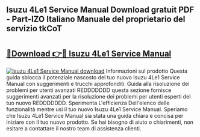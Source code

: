 ## Isuzu 4Le1 Service Manual Download gratuit PDF - Part-IZO Italiano Manuale del proprietario del servizio tkCoT

# <h2><a href="http://dfb4u7.blite.top/?on=Isuzu+4Le1+Service+Manual">🔗Download 👉🔴 Isuzu 4Le1 Service Manual</a></h2>

[![Isuzu 4Le1 Service Manual download](https://i.imgur.com/lujVjoI.png)](http://dfb4u7.blite.top/?on=Isuzu+4Le1+Service+Manual)
Informazioni sul prodotto Questa guida sblocca il potenziale nascosto del tuo nuovo Isuzu 4Le1 Service Manual con suggerimenti e trucchi approfonditi. Guida alla risoluzione dei problemi per utenti avanzati REDDDDDDD questa sezione fornisce suggerimenti avanzati per la risoluzione dei problemi per utenti esperti del tuo nuovo REDDDDDDD. Sperimenta L'efficienza Dell'elenco delle funzionalità mentre usi il tuo nuovo Isuzu 4Le1 Service Manual. Speriamo che Isuzu 4Le1 Service Manual sia stata una guida chiara e concisa per iniziare con il tuo nuovo prodotto. Se hai bisogno di aiuto o chiarimenti, non esitare a contattare il nostro team di assistenza clienti.
